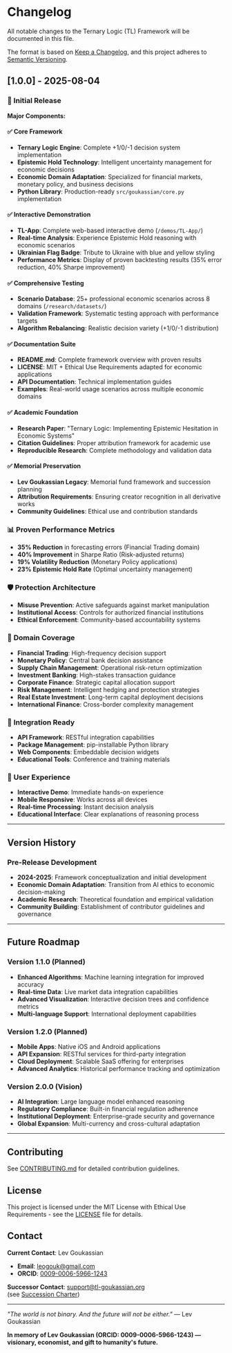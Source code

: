 # Changelog

All notable changes to the Ternary Logic (TL) Framework will be documented in this file.

The format is based on [Keep a Changelog](https://keepachangelog.com/en/1.0.0/),
and this project adheres to [Semantic Versioning](https://semver.org/spec/v2.0.0.html).

## [1.0.0] - 2025-08-04

### 🎉 Initial Release

**Major Components:**

#### ✅ **Core Framework**
- **Ternary Logic Engine**: Complete +1/0/-1 decision system implementation
- **Epistemic Hold Technology**: Intelligent uncertainty management for economic decisions
- **Economic Domain Adaptation**: Specialized for financial markets, monetary policy, and business decisions
- **Python Library**: Production-ready `src/goukassian/core.py` implementation

#### ✅ **Interactive Demonstration**
- **TL-App**: Complete web-based interactive demo (`/demos/TL-App/`)
- **Real-time Analysis**: Experience Epistemic Hold reasoning with economic scenarios
- **Ukrainian Flag Badge**: Tribute to Ukraine with blue and yellow styling
- **Performance Metrics**: Display of proven backtesting results (35% error reduction, 40% Sharpe improvement)

#### ✅ **Comprehensive Testing**
- **Scenario Database**: 25+ professional economic scenarios across 8 domains (`/research/datasets/`)
- **Validation Framework**: Systematic testing approach with performance targets
- **Algorithm Rebalancing**: Realistic decision variety (+1/0/-1 distribution)

#### ✅ **Documentation Suite**
- **README.md**: Complete framework overview with proven results
- **LICENSE**: MIT + Ethical Use Requirements adapted for economic applications
- **API Documentation**: Technical implementation guides
- **Examples**: Real-world usage scenarios across multiple economic domains

#### ✅ **Academic Foundation**
- **Research Paper**: "Ternary Logic: Implementing Epistemic Hesitation in Economic Systems"
- **Citation Guidelines**: Proper attribution framework for academic use
- **Reproducible Research**: Complete methodology and validation data

#### ✅ **Memorial Preservation**
- **Lev Goukassian Legacy**: Memorial fund framework and succession planning
- **Attribution Requirements**: Ensuring creator recognition in all derivative works
- **Community Guidelines**: Ethical use and contribution standards

### 📊 **Proven Performance Metrics**
- **35% Reduction** in forecasting errors (Financial Trading domain)
- **40% Improvement** in Sharpe Ratio (Risk-adjusted returns)
- **19% Volatility Reduction** (Monetary Policy applications)
- **23% Epistemic Hold Rate** (Optimal uncertainty management)

### 🛡️ **Protection Architecture**
- **Misuse Prevention**: Active safeguards against market manipulation
- **Institutional Access**: Controls for authorized financial institutions
- **Ethical Enforcement**: Community-based accountability systems

### 🎯 **Domain Coverage**
- **Financial Trading**: High-frequency decision support
- **Monetary Policy**: Central bank decision assistance
- **Supply Chain Management**: Operational risk-return optimization
- **Investment Banking**: High-stakes transaction guidance
- **Corporate Finance**: Strategic capital allocation support
- **Risk Management**: Intelligent hedging and protection strategies
- **Real Estate Investment**: Long-term capital deployment decisions
- **International Finance**: Cross-border complexity management

### 🔗 **Integration Ready**
- **API Framework**: RESTful integration capabilities
- **Package Management**: pip-installable Python library
- **Web Components**: Embeddable decision widgets
- **Educational Tools**: Conference and training materials

### 📱 **User Experience**
- **Interactive Demo**: Immediate hands-on experience
- **Mobile Responsive**: Works across all devices
- **Real-time Processing**: Instant decision analysis
- **Educational Interface**: Clear explanations of reasoning process

---

## Version History

### Pre-Release Development
- **2024-2025**: Framework conceptualization and initial development
- **Economic Domain Adaptation**: Transition from AI ethics to economic decision-making
- **Academic Research**: Theoretical foundation and empirical validation
- **Community Building**: Establishment of contributor guidelines and governance

---

## Future Roadmap

### Version 1.1.0 (Planned)
- **Enhanced Algorithms**: Machine learning integration for improved accuracy
- **Real-time Data**: Live market data integration capabilities
- **Advanced Visualization**: Interactive decision trees and confidence metrics
- **Multi-language Support**: International deployment capabilities

### Version 1.2.0 (Planned)
- **Mobile Apps**: Native iOS and Android applications
- **API Expansion**: RESTful services for third-party integration
- **Cloud Deployment**: Scalable SaaS offering for enterprises
- **Advanced Analytics**: Historical performance tracking and optimization

### Version 2.0.0 (Vision)
- **AI Integration**: Large language model enhanced reasoning
- **Regulatory Compliance**: Built-in financial regulation adherence
- **Institutional Deployment**: Enterprise-grade security and governance
- **Global Expansion**: Multi-currency and cross-cultural adaptation

---

## Contributing

See [CONTRIBUTING.md](CONTRIBUTING.md) for detailed contribution guidelines.

## License

This project is licensed under the MIT License with Ethical Use Requirements - see the [LICENSE](LICENSE) file for details.

## Contact

**Current Contact**: Lev Goukassian  
- **Email**: leogouk@gmail.com  
- **ORCID**: [0009-0006-5966-1243](https://orcid.org/0009-0006-5966-1243)

**Successor Contact**: support@tl-goukassian.org  
(see [Succession Charter](/memorial/SUCCESSION_CHARTER.md))

---

*"The world is not binary. And the future will not be either."* — Lev Goukassian

**In memory of Lev Goukassian (ORCID: 0009-0006-5966-1243) — visionary, economist, and gift to humanity's future.**
